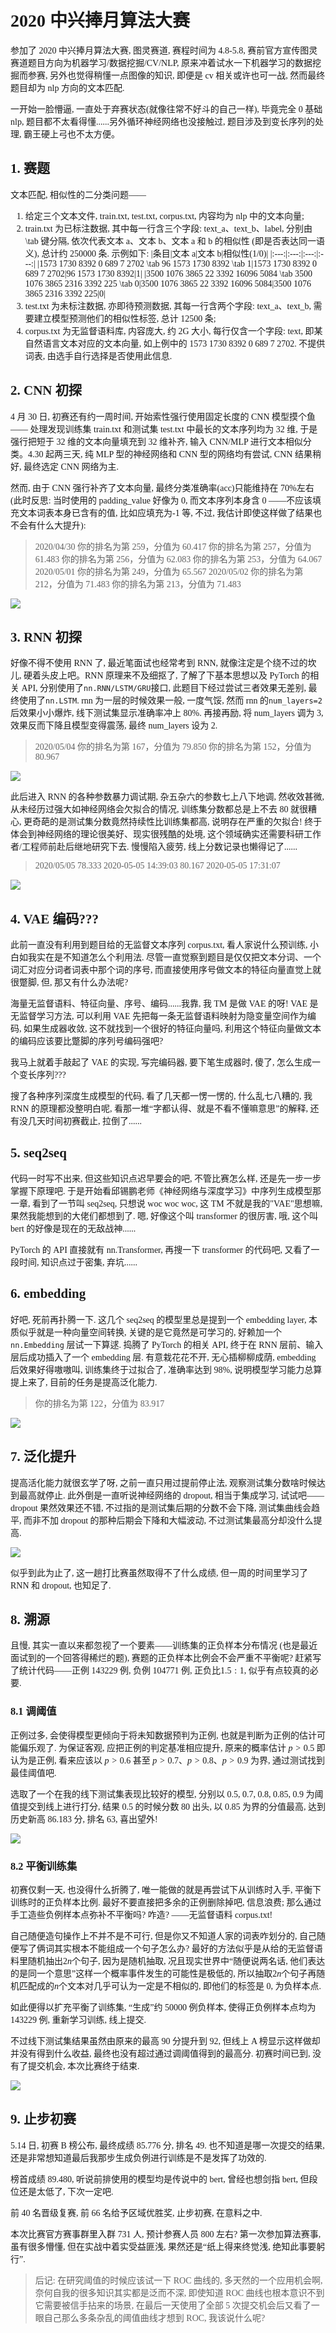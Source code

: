 <font face="STKaiTi">

# 2020 中兴捧月算法大赛

参加了 2020 中兴捧月算法大赛, 图灵赛道, 赛程时间为 4.8-5.8, 赛前官方宣传图灵赛道题目方向为机器学习/数据挖掘/CV/NLP, 原来冲着试水一下机器学习的数据挖掘而参赛, 另外也觉得稍懂一点图像的知识, 即便是 cv 相关或许也可一战, 然而最终题目却为 nlp 方向的文本匹配.

一开始一脸懵逼, 一直处于弃赛状态(就像往常不好斗的自己一样), 毕竟完全 0 基础 nlp, 题目都不太看得懂......另外循环神经网络也没接触过, 题目涉及到变长序列的处理, 霸王硬上弓也不太方便。

## 1. 赛题

文本匹配, 相似性的二分类问题——

1. 给定三个文本文件, train.txt, test.txt, corpus.txt, 内容均为 nlp 中的文本向量;
2. train.txt 为已标注数据, 其中每一行含三个字段: text_a、text_b、label, 分别由\tab 键分隔, 依次代表文本 a、文本 b、文本 a 和 b 的相似性 (即是否表达同一语义), 总计约 250000 条. 示例如下:
   |条目|文本 a|文本 b|相似性(1/0)|
   |:---:|:---:|:---:|:---:|
   |1573 1730 8392 0 689 7 2702 \tab 96 1573 1730 8392 \tab 1|1573 1730 8392 0 689 7 2702|96 1573 1730 8392|1|
   |3500 1076 3865 22 3392 16096 5084 \tab 3500 1076 3865 2316 3392 225 \tab 0|3500 1076 3865 22 3392 16096 5084|3500 1076 3865 2316 3392 225|0|
3. test.txt 为未标注数据, 亦即待预测数据, 其每一行含两个字段: text_a、text_b, 需要建立模型预测他们的相似性标签, 总计 12500 条;
4. corpus.txt 为无监督语料库, 内容庞大, 约 2G 大小, 每行仅含一个字段: text, 即某自然语言文本对应的文本向量, 如上例中的 1573 1730 8392 0 689 7 2702. 不提供词表, 由选手自行选择是否使用此信息.

## 2. CNN 初探

4 月 30 日, 初赛还有约一周时间, 开始索性强行使用固定长度的 CNN 模型摸个鱼 —— 处理发现训练集 train.txt 和测试集 test.txt 中最长的文本序列均为 32 维, 于是强行把短于 32 维的文本向量填充到 32 维补齐, 输入 CNN/MLP 进行文本相似分类。4.30 起两三天, 纯 MLP 型的神经网络和 CNN 型的网络均有尝试, CNN 结果稍好, 最终选定 CNN 网络为主.

然而, 由于 CNN 强行补齐了文本向量, 最终分类准确率(acc)只能维持在 70%左右 (此时反思: 当时使用的 padding_value 好像为 0, 而文本序列本身含 0 ——不应该填充文本词表本身已含有的值, 比如应填充为-1 等, 不过, 我估计即使这样做了结果也不会有什么大提升):

> 2020/04/30
> 你的排名为第 259，分值为 60.417
> 你的排名为第 257，分值为 61.483
> 你的排名为第 256，分值为 62.083
> 你的排名为第 253，分值为 64.067
> 2020/05/01
> 你的排名为第 249，分值为 65.567
> 2020/05/02
> 你的排名为第 212，分值为 71.483
> 你的排名为第 213，分值为 71.483

![](./graphs/cnn/BS64-L5.png)

## 3. RNN 初探

好像不得不使用 RNN 了, 最近笔面试也经常考到 RNN, 就像注定是个绕不过的坎儿, 硬着头皮上吧。RNN 原理来不及细抠了, 了解了下基本思想以及 PyTorch 的相关 API, 分别使用了`nn.RNN/LSTM/GRU`接口, 此题目下经过尝试三者效果无差别, 最终使用了`nn.LSTM`. rnn 为一层的时候效果一般, 一度气馁, 然而 rnn 的`num_layers=2`后效果小小爆炸, 线下测试集显示准确率冲上 80%. 再接再励, 将 num_layers 调为 3, 效果反而下降且模型变得震荡, 最终 num_layers 设为 2.

> 2020/05/04
> 你的排名为第 167，分值为 79.850
> 你的排名为第 152，分值为 80.967

![](./graphs/no%20embedding/conv-rnn2-L5.png)

此后进入 RNN 的各种参数暴力调试期, 杂五杂六的参数七上八下地调, 然收效甚微, 从未经历过强大如神经网络会欠拟合的情况, 训练集分数都总是上不去 80 就很糟心, 更奇葩的是测试集分数竟然持续性比训练集都高, 说明存在严重的欠拟合! 终于体会到神经网络的理论很美好、现实很残酷的处境, 这个领域确实还需要科研工作者/工程师前赴后继地研究下去. 慢慢陷入疲劳, 线上分数记录也懒得记了......

> 2020/05/05
> 78.333 2020-05-05 14:39:03
> 80.167 2020-05-05 17:31:07

![](<./graphs/no%20embedding/0.9-conv-rnn2(bidirection)-L5.png>)

## 4. VAE 编码???

此前一直没有利用到题目给的无监督文本序列 corpus.txt, 看人家说什么预训练, 小白如我实在是不知道怎么个利用法. 尽管一直觉察到题目是仅仅把文本分词、一个词汇对应分词者词表中那个词的序号, 而直接使用序号做文本的特征向量直觉上就很蹩脚, 但, 那又有什么办法呢?

海量无监督语料、特征向量、序号、编码......我靠, 我 TM 是做 VAE 的呀! VAE 是无监督学习方法, 可以利用 VAE 先把每一条无监督语料映射为隐变量空间作为编码, 如果生成器收敛, 这不就找到一个很好的特征向量吗, 利用这个特征向量做文本的编码应该要比蹩脚的序列号编码强吧?

我马上就着手敲起了 VAE 的实现, 写完编码器, 要下笔生成器时, 傻了, 怎么生成一个变长序列???

搜了各种序列深度生成模型的代码, 看了几天都一愣一愣的, 什么乱七八糟的, 我 RNN 的原理都没整明白呢, 看那一堆“字都认得、就是不看不懂嘛意思”的解释, 还有没几天时间初赛截止, 拉倒了......

## 5. seq2seq

代码一时写不出来, 但这些知识点迟早要会的吧, 不管比赛怎么样, 还是先一步一步掌握下原理吧. 于是开始看邱锡鹏老师《神经网络与深度学习》中序列生成模型那一章, 看到了一节叫 seq2seq, 只想说 woc woc woc, 这 TM 不就是我的"VAE"思想嘛, 果然我能想到的大佬们都想到了. 嗯, 好像这个叫 transformer 的很厉害, 哦, 这个叫 bert 的好像是现在的无敌战神......

PyTorch 的 API 直接就有 nn.Transformer, 再搜一下 transformer 的代码吧, 又看了一段时间, 知识点过于密集, 弃坑......

## 6. embedding

好吧, 死前再扑腾一下. 这几个 seq2seq 的模型里总是提到一个 embedding layer, 本质似乎就是一种向量空间转换, 关键的是它竟然是可学习的, 好赖加一个 `nn.Embedding` 层试一下算逑. 捣腾了 PyTorch 的相关 API, 终于在 RNN 层前、输入层后成功插入了一个 embedding 层. 有意栽花花不开, 无心插柳柳成荫, embedding 后效果好得嗷嗷叫, 训练集终于过拟合了, 准确率达到 98%, 说明模型学习能力总算提上来了, 目前的任务是提高泛化能力.

> 你的排名为第 122，分值为 83.917

![](./graphs/0.9-conv-lr0.001-rnn2-L5.png)

## 7. 泛化提升

提高活化能力就很玄学了呀, 之前一直只用过提前停止法, 观察测试集分数啥时候达到最高就停止. 此外倒是一直听说神经网络的 dropout, 相当于集成学习, 试试吧——dropout 果然效果还不错, 不过指的是测试集后期的分数不会下降, 测试集曲线会趋平, 而非不加 dropout 的那种后期会下降和大幅波动, 不过测试集最高分却没什么提高.

![](./graphs/0.9-conv-lr0.001-dropout0.5-rnn2-L5.png)

似乎到此为止了, 这一趟打比赛虽然取得不了什么成绩, 但一周的时间里学习了 RNN 和 dropout, 也知足了.

## 8. 溯源

且慢, 其实一直以来都忽视了一个要素——训练集的正负样本分布情况 (也是最近面试到的一个回答得稀烂的题), 赛题的正负样本比例会不会严重不平衡呢? 赶紧写了统计代码——正例 143229 例, 负例 104771 例, 正负比$1.5:1$, 似乎有点较真的必要.

### 8.1 调阈值

正例过多, 会使得模型更倾向于将未知数据预判为正例, 也就是判断为正例的估计可能偏乐观了. 为保证客观, 应把正例的判定基准相应提升, 原来的概率估计 $p>0.5$ 即认为是正例, 看来应该以 $p>0.6$ 甚至 $p>0.7$、$p>0.8$、$p>0.9$ 为界, 通过测试找到最佳阈值吧.

选取了一个在我的线下测试集表现比较好的模型, 分别以 0.5, 0.7, 0.8, 0.85, 0.9 为阈值提交到线上进行打分, 结果 0.5 的时候分数 80 出头, 以 0.85 为界的分值最高, 达到历史新高 86.183 分, 排名 63, 喜出望外!

![](./graphs/rnn256_512_2.png)

### 8.2 平衡训练集

初赛仅剩一天, 也没得什么折腾了, 唯一能做的就是再尝试下从训练时入手, 平衡下训练时的正负样本比例. 最好不要直接把多余的正例删除掉吧, 信息浪费; 那么通过手工造些负例样本点弥补不平衡吗? 咋造? ——无监督语料 corpus.txt!

自己随便造句操作上不并不是不可行, 但是你又不知道人家的词表咋划分的, 自己随便写了俩词其实根本不能组成一个句子怎么办? 最好的方法似乎是从给的无监督语料里随机抽出$2n$个句子, 因为是随机抽取, 况且现实世界中“随便说两名话, 他们表达的是同一个意思”这样一个概率事件发生的可能性是极低的, 所以抽取$2n$个句子再随机匹配成的$n$个文本对几乎可认为一定是不相似的, 即他们的标签是 0, 为负样本点.

如此便得以扩充平衡了训练集, “生成”约 50000 例负样本, 使得正负例样本点均为 143229 例, 重新学习训练, 线上提交.

不过线下测试集结果虽然由原来的最高 90 分提升到 92, 但线上 A 榜显示这样做却并没有得到什么收益, 最终也没有超过通过调阈值得到的最高分. 初赛时间已到, 没有了提交机会, 本次比赛终于结束.

![](./graphs/rnn256_512_2_sampleCorpus.png)

## 9. 止步初赛

5.14 日, 初赛 B 榜公布, 最终成绩 85.776 分, 排名 49. 也不知道是哪一次提交的结果, 还是非常想知道最后我那步生成负例进行训练是不是发挥了功效的.

榜首成绩 89.480, 听说前排使用的模型均是传说中的 bert, 曾经也想剑指 bert, 但段位还是太低了, 下次一定吧.

前 40 名晋级复赛, 前 66 名给予区域优胜奖, 止步初赛, 在意料之中.

本次比赛官方赛事群里入群 731 人, 预计参赛人员 800 左右? 第一次参加算法赛事, 虽有很多懵懂, 但在实战中着实受益匪浅, 果然还是“纸上得来终觉浅, 绝知此事要躬行”.

> 后记: 在研究阈值的时候应该试一下 ROC 曲线的, 多天然的一个应用机会啊, 奈何自我的很多知识其实都是泛而不深, 即使知道 ROC 曲线也根本意识不到它需要被信手拈来的场景, 在最后一天使用了全部 5 次提交机会后又看了一眼自己那么多条杂乱的阈值曲线才想到 ROC, 我该说什么呢?

</font>
